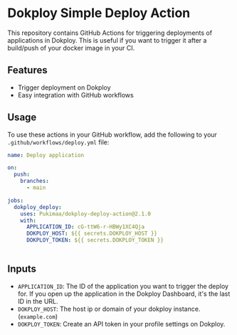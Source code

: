 # Dokploy Simple Deploy Action

This repository contains GitHub Actions for triggering deployments of applications in Dokploy. 
This is useful if you want to trigger it after a build/push of your docker image in your CI.

## Features

- Trigger deployment on Dokploy
- Easy integration with GitHub workflows

## Usage

To use these actions in your GitHub workflow, add the following to your `.github/workflows/deploy.yml` file:

```yaml
name: Deploy application

on:
  push:
    branches:
      - main

jobs:
  dokploy_deploy:
    uses: Pukimaa/dokploy-deploy-action@2.1.0
    with:
      APPLICATION_ID: cG-ttW6-r-HBWy1XC4Qja
      DOKPLOY_HOST: ${{ secrets.DOKPLOY_HOST }}
      DOKPLOY_TOKEN: ${{ secrets.DOKPLOY_TOKEN }}
    
```

## Inputs

- `APPLICATION_ID`: The ID of the application you want to trigger the deploy for. If you open up the application in the Dokploy Dashboard, it's the last ID in the URL.
- `DOKPLOY_HOST`: The host ip or domain of your dokploy instance. (`example.com`)
- `DOKPLOY_TOKEN`: Create an API token in your profile settings on Dokploy.
